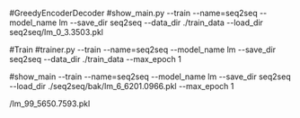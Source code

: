 #GreedyEncoderDecoder 
#show_main.py
--train --name=seq2seq --model_name lm --save_dir seq2seq --data_dir ./train_data --load_dir seq2seq/lm_0_3.3503.pkl

#Train
#trainer.py
--train --name=seq2seq --model_name lm --save_dir seq2seq --data_dir ./train_data --max_epoch 1




#show_main
--train
--name=seq2seq
--model_name
lm
--save_dir
seq2seq
--load_dir
./seq2seq/bak/lm_6_6201.0966.pkl
--max_epoch
1


/lm_99_5650.7593.pkl